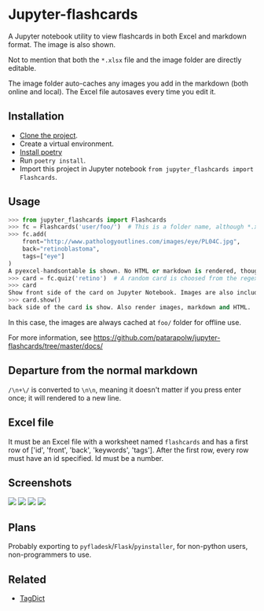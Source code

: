 # Jupyter-flashcards

A Jupyter notebook utility to view flashcards in both Excel and markdown format. The image is also shown.

Not to mention that both the `*.xlsx` file and the image folder are directly editable.

The image folder auto-caches any images you add in the markdown (both online and local). The Excel file autosaves every time you edit it.

## Installation

- [Clone the project]().
- Create a virtual environment.
- [Install poetry](https://github.com/sdispater/poetry#installation)
- Run `poetry install`.
- Import this project in Jupyter notebook `from jupyter_flashcards import Flashcards`.

## Usage

```python
>>> from jupyter_flashcards import Flashcards
>>> fc = Flashcards('user/foo/')  # This is a folder name, although *.xlsx is also supported.
>>> fc.add(
    front="http://www.pathologyoutlines.com/images/eye/PL04C.jpg",
    back="retinoblastoma",
    tags=["eye"]
)
A pyexcel-handsontable is shown. No HTML or markdown is rendered, though.
>>> card = fc.quiz('retino')  # A random card is choosed from the regex "retino"
>>> card
Show front side of the card on Jupyter Notebook. Images are also included (no need to be inside markdown tags, or img tags.) Markdown is rendered to HTML.
>>> card.show()
back side of the card is show. Also render images, markdown and HTML.

```
In this case, the images are always cached at `foo/` folder for offline use.

For more information, see https://github.com/patarapolw/jupyter-flashcards/tree/master/docs/

## Departure from the normal markdown

`/\n+\/` is converted to `\n\n`, meaning it doesn't matter if you press enter once; it will rendered to a new line.

## Excel file

It must be an Excel file with a worksheet named `flashcards` and has a first row of ['id', 'front', 'back', 'keywords', 'tags']. After the first row, every row must have an id specified. Id must be a number.

## Screenshots

<img src="https://raw.githubusercontent.com/patarapolw/jupyter-flashcards/master/screenshots/1.png" />
<img src="https://raw.githubusercontent.com/patarapolw/jupyter-flashcards/master/screenshots/2.png" />
<img src="https://raw.githubusercontent.com/patarapolw/jupyter-flashcards/master/screenshots/3.png" />
<img src="https://raw.githubusercontent.com/patarapolw/jupyter-flashcards/master/screenshots/4.png" />

## Plans

Probably exporting to `pyfladesk`/`Flask`/`pyinstaller`, for non-python users, non-programmers to use.

## Related

- [TagDict](https://github.com/patarapolw/TagDict)
